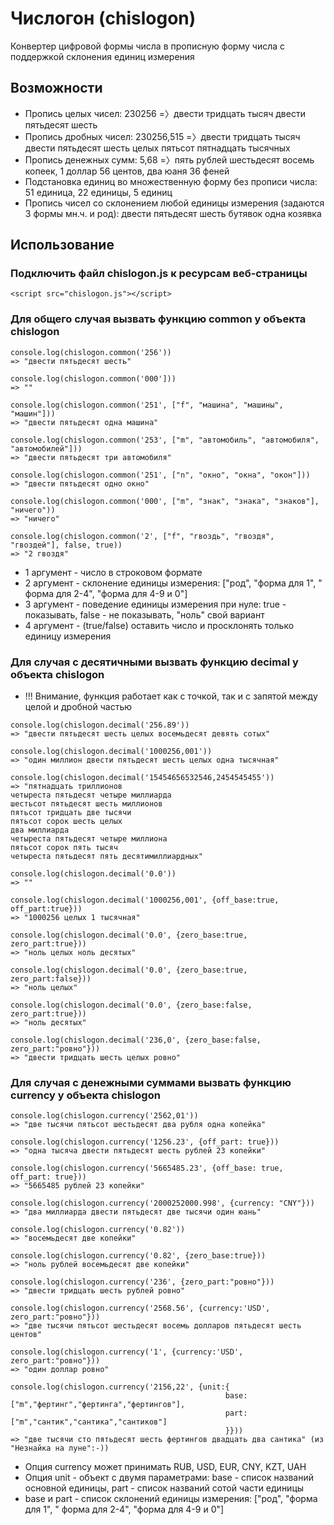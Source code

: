 # Числогон (chislogon)
Конвертер цифровой формы числа в прописную форму числа с поддержкой склонения единиц измерения

## Возможности
* Пропись целых чисел: 230256 =〉двести тридцать тысяч двести пятьдесят шесть
* Пропись дробных чисел: 230256,515 =〉двести тридцать тысяч двести пятьдесят шесть целых пятьсот пятнадцать тысячных
* Пропись денежных сумм: 5,68 =〉пять рублей шестьдесят восемь копеек, 1 доллар 56 центов, два юаня 36 феней
* Подстановка единиц во множественную форму без прописи числа: 51 единица, 22 единицы, 5 единиц
* Пропись чисел со склонением любой единицы измерения (задаются 3 формы мн.ч. и род): двести пятьдесят шесть бутявок одна козявка

## Использование
### Подключить файл chislogon.js к ресурсам веб-страницы
```
<script src="chislogon.js"></script>
```
### Для общего случая вызвать функцию common у объекта chislogon
```
console.log(chislogon.common('256'))
=> "двести пятьдесят шесть"

console.log(chislogon.common('000']))
=> ""

console.log(chislogon.common('251', ["f", "машина", "машины", "машин"]))
=> "двести пятьдесят одна машина"

console.log(chislogon.common('253', ["m", "автомобиль", "автомобиля", "автомобилей"]))
=> "двести пятьдесят три автомобиля"

console.log(chislogon.common('251', ["n", "окно", "окна", "окон"]))
=> "двести пятьдесят одно окно"

console.log(chislogon.common('000', ["m", "знак", "знака", "знаков"], "ничего"))
=> "ничего"

console.log(chislogon.common('2', ["f", "гвоздь", "гвоздя", "гвоздей"], false, true))
=> "2 гвоздя"

```
* 1 аргумент - число в строковом формате
* 2 аргумент - склонение единицы измерения: ["род", "форма для 1", " форма для 2-4", "форма для 4-9 и 0"]
* 3 аргумент - поведение единицы измерения при нуле: true - показывать, false - не показывать, "ноль" свой вариант
* 4 аргумент - (true/false) оставить число и просклонять только единицу измерения

### Для случая с десятичными вызвать функцию decimal у объекта chislogon
* !!! Внимание, функция работает как с точкой, так и с запятой между целой и дробной частью
```
console.log(chislogon.decimal('256.89'))
=> "двести пятьдесят шесть целых восемьдесят девять сотых"

console.log(chislogon.decimal('1000256,001'))
=> "один миллион двести пятьдесят шесть целых одна тысячная"

console.log(chislogon.decimal('15454656532546,2454545455'))
=> "пятнадцать триллионов 
четыреста пятьдесят четыре миллиарда
шестьсот пятьдесят шесть миллионов
пятьсот тридцать две тысячи
пятьсот сорок шесть целых
два миллиарда
четыреста пятьдесят четыре миллиона
пятьсот сорок пять тысяч
четыреста пятьдесят пять десятимиллиардных"

console.log(chislogon.decimal('0.0'))
=> ""

console.log(chislogon.decimal('1000256,001', {off_base:true, off_part:true}))
=> "1000256 целых 1 тысячная"

console.log(chislogon.decimal('0.0', {zero_base:true, zero_part:true}))
=> "ноль целых ноль десятых"

console.log(chislogon.decimal('0.0', {zero_base:true, zero_part:false}))
=> "ноль целых"

console.log(chislogon.decimal('0.0', {zero_base:false, zero_part:true}))
=> "ноль десятых"

console.log(chislogon.decimal('236,0', {zero_base:false, zero_part:"ровно"}))
=> "двести тридцать шесть целых ровно"

```

### Для случая с денежными суммами вызвать функцию currency у объекта chislogon
```
console.log(chislogon.currency('2562,01'))
=> "две тысячи пятьсот шестьдесят два рубля одна копейка"

console.log(chislogon.currency('1256.23', {off_part: true}))
=> "одна тысяча двести пятьдесят шесть рублей 23 копейки"

console.log(chislogon.currency('5665485.23', {off_base: true, off_part: true}))
=> "5665485 рублей 23 копейки"

console.log(chislogon.currency('2000252000.998', {currency: "CNY"}))
=> "два миллиарда двести пятьдесят две тысячи один юань"

console.log(chislogon.currency('0.82'))
=> "восемьдесят две копейки"

console.log(chislogon.currency('0.82', {zero_base:true}))
=> "ноль рублей восемьдесят две копейки"

console.log(chislogon.currency('236', {zero_part:"ровно"}))
=> "двести тридцать шесть рублей ровно"

console.log(chislogon.currency('2568.56', {currency:'USD', zero_part:"ровно"}))
=> "две тысячи пятьсот шестьдесят восемь долларов пятьдесят шесть центов"

console.log(chislogon.currency('1', {currency:'USD', zero_part:"ровно"}))
=> "один доллар ровно"

console.log(chislogon.currency('2156,22', {unit:{
                                                base:["m","фертинг","фертинга","фертингов"],
                                                part:["m","сантик","сантика","сантиков"]
                                                }}))
=> "две тысячи сто пятьдесят шесть фертингов двадцать два сантика" (из "Незнайка на луне":-))

```
* Опция currency может принимать RUB, USD, EUR, CNY, KZT, UAH
* Опция unit - объект с двумя параметрами: base - список названий основной единицы, part - список названий сотой части единицы
* base и part - список склонений единицы измерения: ["род", "форма для 1", " форма для 2-4", "форма для 4-9 и 0"]
